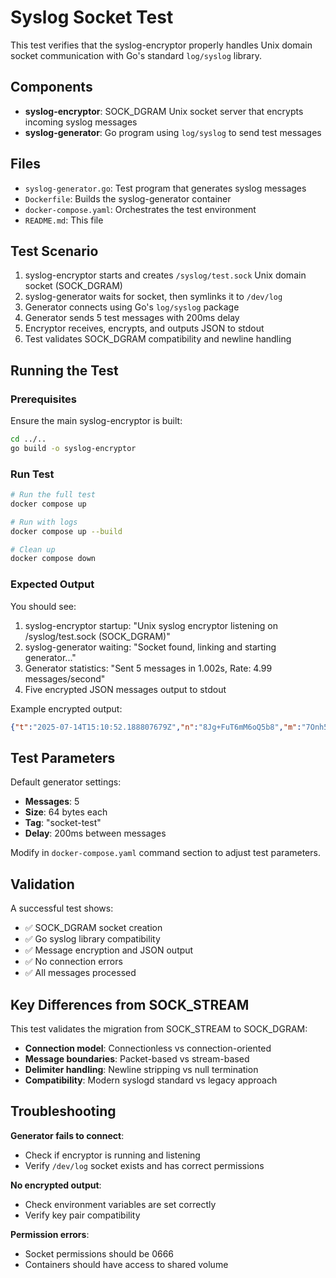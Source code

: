 # Syslog Socket Test

This test verifies that the syslog-encryptor properly handles Unix domain socket communication with Go's standard `log/syslog` library.

## Components

- **syslog-encryptor**: SOCK_DGRAM Unix socket server that encrypts incoming syslog messages
- **syslog-generator**: Go program using `log/syslog` to send test messages

## Files

- `syslog-generator.go`: Test program that generates syslog messages
- `Dockerfile`: Builds the syslog-generator container
- `docker-compose.yaml`: Orchestrates the test environment
- `README.md`: This file

## Test Scenario

1. syslog-encryptor starts and creates `/syslog/test.sock` Unix domain socket (SOCK_DGRAM)
2. syslog-generator waits for socket, then symlinks it to `/dev/log`
3. Generator connects using Go's `log/syslog` package
4. Generator sends 5 test messages with 200ms delay
5. Encryptor receives, encrypts, and outputs JSON to stdout
6. Test validates SOCK_DGRAM compatibility and newline handling

## Running the Test

### Prerequisites

Ensure the main syslog-encryptor is built:
```bash
cd ../..
go build -o syslog-encryptor
```

### Run Test

```bash
# Run the full test
docker compose up

# Run with logs
docker compose up --build

# Clean up
docker compose down
```

### Expected Output

You should see:
1. syslog-encryptor startup: "Unix syslog encryptor listening on /syslog/test.sock (SOCK_DGRAM)"
2. syslog-generator waiting: "Socket found, linking and starting generator..."
3. Generator statistics: "Sent 5 messages in 1.002s, Rate: 4.99 messages/second"
4. Five encrypted JSON messages output to stdout

Example encrypted output:
```json
{"t":"2025-07-14T15:10:52.188807679Z","n":"8Jg+FuT6mM6oQ5b8","m":"7Onh5Mfp0JaBEh4+scwqyjd...","k":"f17cdf9b9d2430cec9f4793bdc12101ee50475cb0944564d27b0c3e8c1dafa5e"}
```

## Test Parameters

Default generator settings:
- **Messages**: 5
- **Size**: 64 bytes each
- **Tag**: "socket-test"  
- **Delay**: 200ms between messages

Modify in `docker-compose.yaml` command section to adjust test parameters.

## Validation

A successful test shows:
- ✅ SOCK_DGRAM socket creation
- ✅ Go syslog library compatibility
- ✅ Message encryption and JSON output
- ✅ No connection errors
- ✅ All messages processed

## Key Differences from SOCK_STREAM

This test validates the migration from SOCK_STREAM to SOCK_DGRAM:
- **Connection model**: Connectionless vs connection-oriented
- **Message boundaries**: Packet-based vs stream-based
- **Delimiter handling**: Newline stripping vs null termination
- **Compatibility**: Modern syslogd standard vs legacy approach

## Troubleshooting

**Generator fails to connect**:
- Check if encryptor is running and listening
- Verify `/dev/log` socket exists and has correct permissions

**No encrypted output**:
- Check environment variables are set correctly
- Verify key pair compatibility

**Permission errors**:
- Socket permissions should be 0666
- Containers should have access to shared volume